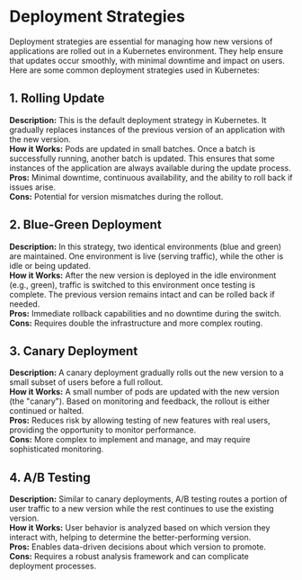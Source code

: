 # Deployment Strategies
Deployment strategies are essential for managing how new versions of applications are rolled out in a Kubernetes environment. They help ensure that updates occur smoothly, with minimal downtime and impact on users. Here are some common deployment strategies used in Kubernetes:

## 1. Rolling Update
**Description:** This is the default deployment strategy in Kubernetes. It gradually replaces instances of the previous version of an application with the new version.<br>
**How it Works:** Pods are updated in small batches. Once a batch is successfully running, another batch is updated. This ensures that some instances of the application are always available during the update process.<br>
**Pros:** Minimal downtime, continuous availability, and the ability to roll back if issues arise.<br>
**Cons:** Potential for version mismatches during the rollout.<br>
## 2. Blue-Green Deployment
**Description:** In this strategy, two identical environments (blue and green) are maintained. One environment is live (serving traffic), while the other is idle or being updated.<br>
**How it Works:** After the new version is deployed in the idle environment (e.g., green), traffic is switched to this environment once testing is complete. The previous version remains intact and can be rolled back if needed.<br>
**Pros:** Immediate rollback capabilities and no downtime during the switch.<br>
**Cons:** Requires double the infrastructure and more complex routing.<br>
## 3. Canary Deployment
**Description:** A canary deployment gradually rolls out the new version to a small subset of users before a full rollout.<br>
**How it Works:** A small number of pods are updated with the new version (the "canary"). Based on monitoring and feedback, the rollout is either continued or halted.<br>
**Pros:** Reduces risk by allowing testing of new features with real users, providing the opportunity to monitor performance.<br>
**Cons:** More complex to implement and manage, and may require sophisticated monitoring.<br>
## 4. A/B Testing
**Description:** Similar to canary deployments, A/B testing routes a portion of user traffic to a new version while the rest continues to use the existing version.<br>
**How it Works:** User behavior is analyzed based on which version they interact with, helping to determine the better-performing version.<br>
**Pros:** Enables data-driven decisions about which version to promote.<br>
**Cons:** Requires a robust analysis framework and can complicate deployment processes.<br>
